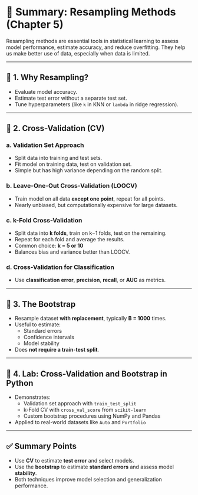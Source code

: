 # 📘 Summary: Resampling Methods (Chapter 5)

Resampling methods are essential tools in statistical learning to assess model performance, estimate accuracy, and reduce overfitting. They help us make better use of data, especially when data is limited.

---

## 🔹 1. Why Resampling?

- Evaluate model accuracy.
- Estimate test error without a separate test set.
- Tune hyperparameters (like `k` in KNN or `lambda` in ridge regression).

---

## 🔹 2. Cross-Validation (CV)

### a. Validation Set Approach
- Split data into training and test sets.
- Fit model on training data, test on validation set.
- Simple but has high variance depending on the random split.

### b. Leave-One-Out Cross-Validation (LOOCV)
- Train model on all data **except one point**, repeat for all points.
- Nearly unbiased, but computationally expensive for large datasets.

### c. k-Fold Cross-Validation
- Split data into **k folds**, train on k−1 folds, test on the remaining.
- Repeat for each fold and average the results.
- Common choice: **k = 5 or 10**
- Balances bias and variance better than LOOCV.

### d. Cross-Validation for Classification
- Use **classification error**, **precision**, **recall**, or **AUC** as metrics.

---

## 🔹 3. The Bootstrap

- Resample dataset **with replacement**, typically **B = 1000** times.
- Useful to estimate:
  - Standard errors
  - Confidence intervals
  - Model stability
- Does **not require a train-test split**.

---

## 🔹 4. Lab: Cross-Validation and Bootstrap in Python

- Demonstrates:
  - Validation set approach with `train_test_split`
  - k-Fold CV with `cross_val_score` from `scikit-learn`
  - Custom bootstrap procedures using NumPy and Pandas
- Applied to real-world datasets like `Auto` and `Portfolio`

---

## ✅ Summary Points

- Use **CV** to estimate **test error** and select models.
- Use the **bootstrap** to estimate **standard errors** and assess model **stability**.
- Both techniques improve model selection and generalization performance.


